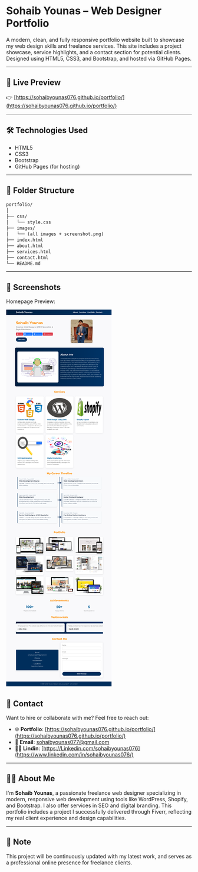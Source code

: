 # Sohaib Younas – Web Designer Portfolio

A modern, clean, and fully responsive portfolio website built to showcase my web design skills and freelance services. This site includes a project showcase, service highlights, and a contact section for potential clients. Designed using HTML5, CSS3, and Bootstrap, and hosted via GitHub Pages.

---

## 🔗 Live Preview

👉 [https://sohaibyounas076.github.io/portfolio/](https://sohaibyounas076.github.io/portfolio/)

---

## 🛠️ Technologies Used

- HTML5  
- CSS3  
- Bootstrap  
- GitHub Pages (for hosting)

---

## 📁 Folder Structure

```
portfolio/
│
├── css/
│   └── style.css
├── images/
│   └── (all images + screenshot.png)
├── index.html
├── about.html
├── services.html
├── contact.html
└── README.md
```

---

## 📸 Screenshots

Homepage Preview:

![Portfolio Screenshot](https://github.com/Sohaibyounas076/portfolio/blob/master/img/github%20portfolio.png)



## 📩 Contact

Want to hire or collaborate with me? Feel free to reach out:

- 🌐 **Portfolio**: [https://sohaibyounas076.github.io/portfolio/](https://sohaibyounas076.github.io/portfolio/)  
- 📧 **Email**: sohaibyounas077@gmail.com  
- 🧑‍💼 **Lindin**: [https://Linkedin.com/sohaibyounas076](https://www.linkedin.com/in/sohaibyounas076/)

---

## 👨‍💻 About Me

I'm **Sohaib Younas**, a passionate freelance web designer specializing in modern, responsive web development using tools like WordPress, Shopify, and Bootstrap. I also offer services in SEO and digital branding. This portfolio includes a project I successfully delivered through Fiverr, reflecting my real client experience and design capabilities.

---

## 📝 Note

This project will be continuously updated with my latest work, and serves as a professional online presence for freelance clients.

